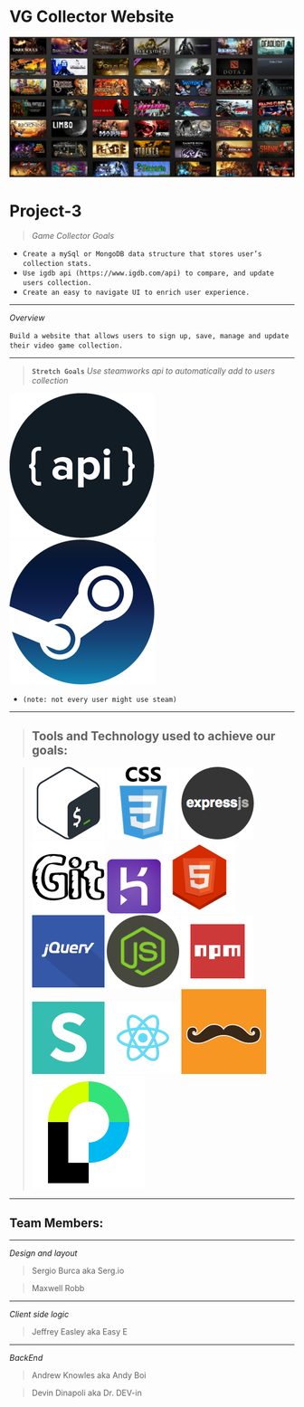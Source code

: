 # VG Collector  Website

![](public/assets/images/ReadMe/Steam-Library.png)

# **Project-3**

> *Game Collector Goals*
* `Create a mySql or MongoDB data structure that stores user’s collection stats.`
* `Use igdb api (https://www.igdb.com/api) to compare, and update users collection.`
* `Create an easy to navigate UI to enrich user experience.`
---
_Overview_

`Build a website that allows users to sign up, save, manage and update their video game collection.`

---
> **`Stretch Goals`**
_Use steamworks api to automatically add to users collection_

[![API](public/assets/images/ReadMe/api.png)](https://www.igdb.com/api)[![Steam](public/assets/images/ReadMe/stm.png)](https://store.steampowered.com/)  
* `(note: not every user might use steam)` 


---

> ## **Tools and Technology used to achieve our goals:**

 > [![Bash](public/assets/images/ReadMe/bash.png)](https://git-scm.com/downloads) [![CSS](public/assets/images/ReadMe/css.png)](https://developer.mozilla.org/en-US/docs/Web/CSS) [![ExpressJs](public/assets/images/ReadMe/expressjs.png)](https://expressjs.com/) [![GITHUB](public/assets/images/ReadMe/Git2.png)](https://github.com/) [![HEROKU](public/assets/images/ReadMe/heroku.png)](https://signup.heroku.com/) [![HTML5](public/assets/images/ReadMe/html5.png)](https://developer.mozilla.org/en-US/docs/Web/Guide/HTML/HTML5) [![](public/assets/images/ReadMe/jquery.png)](https://jquery.com/) [![jQuery](public/assets/images/ReadMe/nodejs.png)](https://nodejs.org/en/) [![NPM](public/assets/images/ReadMe/npm2.png)](https://www.npmjs.com/) [![](public/assets/images/ReadMe/semantic.png)](https://semantic-ui.com/) [![REACT](public/assets/images/ReadMe/react.png)](http://www.passportjs.org/) [![HandleBars](public/assets/images/ReadMe/hndlbrsSmall.png)](https://handlebarsjs.com/) [![](public/assets/images/ReadMe/pssprtSmall.png)](http://www.passportjs.org/)

---

 ## Team Members:
 ---
 *Design and layout*
 > Sergio Burca aka Serg.io
 
  > Maxwell Robb
 ---
 *Client side logic*
 > Jeffrey Easley aka Easy E 
 ---
 *BackEnd*
 > Andrew Knowles aka Andy Boi
 
 > Devin Dinapoli aka Dr. DEV-in
